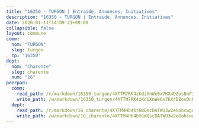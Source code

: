```yaml
---
title: "16350 - TURGON | Entraide, Annonces, Initiatives"
description: "16350 - TURGON | Entraide, Annonces, Initiatives"
date: 2020-01-11T14:09:21+09:00
collapsible: false
layout: commune
comm:
  nom: "TURGON"
  slug: turgon
  cp: "16350"
dept:
  nom: "Charente"
  slug: charente
  num: "16"
peerpad:
  comm:
    read_path: /r/markdown/16350_turgon/4XTTM7RK4zKdiXnWe6x7KX4DZosDnF1UvdhKHNnJ7Z7KVdMo1
    write_path: /w/markdown/16350_turgon/4XTTM7RK4zKdiXnWe6x7KX4DZosDnF1UvdhKHNnJ7Z7KVdMo1-K3TgUzNwNtktwBnVBc2J2gkRRVaHY1KYiPFfrF9STmKnNPpUYYYv7hPQNGS8CWMn7efti9CkLVmPTCtGuooBbjbZAULmtiRRMLvjzsvmYyx1eSHpE4ctvzXQXXMgGRt4vDRvFoyu
  dept:
    read_path: /r/markdown/16_charente/4XTTM4Hb4btGmQscDATWU3w2eGohcwgqasCDtGWVahJnAEsq8
    write_path: /w/markdown/16_charente/4XTTM4Hb4btGmQscDATWU3w2eGohcwgqasCDtGWVahJnAEsq8-K3TgU9zhAjxEMbYrSr9VB24idAgS7xBryN3TjEsJmsrToRfRc8PWUu9zDXmtMXWLR7TNqZhAPJFsnJ4QbuWpLJvHpyW2q8LZxtsaakTfiMdj4HFsc11ZXzpn4aT8zYKZzSLwV1CA
---
```


